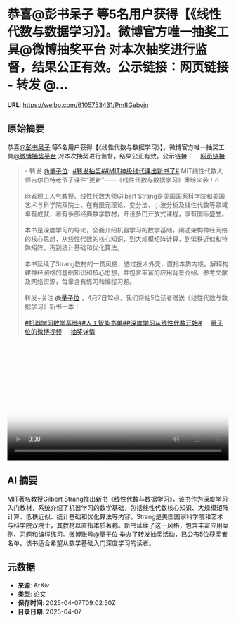 # 恭喜@彭书呆子 等5名用户获得【《线性代数与数据学习》】。微博官方唯一抽奖工具@微博抽奖平台 对本次抽奖进行监督，结果公正有效。公示链接：网页链接 - 转发 @...

**URL**: https://weibo.com/6105753431/Pm8Gebvjn

## 原始摘要

恭喜<a href="https://weibo.com/n/%E5%BD%AD%E4%B9%A6%E5%91%86%E5%AD%90">@彭书呆子</a> 等5名用户获得【《线性代数与数据学习》】。微博官方唯一抽奖工具<a href="https://weibo.com/n/%E5%BE%AE%E5%8D%9A%E6%8A%BD%E5%A5%96%E5%B9%B3%E5%8F%B0">@微博抽奖平台</a> 对本次抽奖进行监督，结果公正有效。公示链接：<a href="https://lottery.media.weibo.com/lottery/h5/result/new?id=23512216&amp;pageid=100140E71385014" data-hide=""><span class="url-icon"><img style="width: 1rem;height: 1rem" src="https://h5.sinaimg.cn/upload/2015/09/25/3/timeline_card_small_web_default.png" referrerpolicy="no-referrer"></span><span class="surl-text">网页链接</span></a><br><blockquote> - 转发 <a href="https://weibo.com/6105753431" target="_blank">@量子位</a>: <a href="https://m.weibo.cn/search?containerid=231522type%3D1%26t%3D10%26q%3D%23%E8%BD%AC%E5%8F%91%E6%8A%BD%E5%A5%96%23&amp;isnewpage=1" data-hide=""><span class="surl-text">#转发抽奖#</span></a><a href="https://m.weibo.cn/search?containerid=231522type%3D1%26t%3D10%26q%3D%23MIT%E7%A5%9E%E7%BA%A7%E7%BA%BF%E4%BB%A3%E8%AF%BE%E5%87%BA%E6%96%B0%E4%B9%A6%E4%BA%86%23&amp;extparam=%23MIT%E7%A5%9E%E7%BA%A7%E7%BA%BF%E4%BB%A3%E8%AF%BE%E5%87%BA%E6%96%B0%E4%B9%A6%E4%BA%86%23" data-hide=""><span class="surl-text">#MIT神级线代课出新书了#</span></a> MIT线性代数大师吉尔伯特老爷子课件“更新”——《线性代数与数据学习》重磅来袭！🔥<br><br>麻省理工人气教授、线性代数大师Gilbert Strang是美国国家科学院和美国艺术与科学院双院士，在有限元理论、变分法、小波分析及线性代数等领域卓有成就，著有多部经典数学教材，开设多门开放式课程，享有国际盛誉。<br><br>本书是深度学习的导论，全面介绍机器学习的数学基础，阐述架构神经网络的核心思想，从线性代数的核心知识，到大规模矩阵计算，到低秩近似和特殊矩阵，再到统计基础和优化算法。<br><br>本书延续了Strang教材的一贯风格，透过技术外壳，直指本质内核。解释构建神经网络的基础知识和核心思想，并包含丰富的应用背景介绍、参考文献及网络资源，每章含有练习和编程习题。<br><br>转发+关注 <a href="https://weibo.com/n/%E9%87%8F%E5%AD%90%E4%BD%8D">@量子位</a> ，4月7日12点，我们将抽5位读者赠送《线性代数与数据学习》新书一本！<br><br><a href="https://m.weibo.cn/search?containerid=231522type%3D1%26t%3D10%26q%3D%23%E6%9C%BA%E5%99%A8%E5%AD%A6%E4%B9%A0%E6%95%B0%E5%AD%A6%E5%9F%BA%E7%A1%80%23&amp;extparam=%23%E6%9C%BA%E5%99%A8%E5%AD%A6%E4%B9%A0%E6%95%B0%E5%AD%A6%E5%9F%BA%E7%A1%80%23" data-hide=""><span class="surl-text">#机器学习数学基础#</span></a><a href="https://m.weibo.cn/search?containerid=231522type%3D1%26t%3D10%26q%3D%23%E4%BA%BA%E5%B7%A5%E6%99%BA%E8%83%BD%E4%B9%A6%E5%8D%95%23&amp;extparam=%23%E4%BA%BA%E5%B7%A5%E6%99%BA%E8%83%BD%E4%B9%A6%E5%8D%95%23" data-hide=""><span class="surl-text">#人工智能书单#</span></a><a href="https://m.weibo.cn/search?containerid=231522type%3D1%26t%3D10%26q%3D%23%E6%B7%B1%E5%BA%A6%E5%AD%A6%E4%B9%A0%E4%BB%8E%E7%BA%BF%E6%80%A7%E4%BB%A3%E6%95%B0%E5%BC%80%E5%A7%8B%23&amp;extparam=%23%E6%B7%B1%E5%BA%A6%E5%AD%A6%E4%B9%A0%E4%BB%8E%E7%BA%BF%E6%80%A7%E4%BB%A3%E6%95%B0%E5%BC%80%E5%A7%8B%23" data-hide=""><span class="surl-text">#深度学习从线性代数开始#</span></a> <a href="https://video.weibo.com/show?fid=1034:5150628306157606" data-hide=""><span class="url-icon"><img style="width: 1rem;height: 1rem" src="https://h5.sinaimg.cn/upload/2015/09/25/3/timeline_card_small_video_default.png" referrerpolicy="no-referrer"></span><span class="surl-text">量子位的微博视频</span></a> <a href="https://lottery.media.weibo.com/lottery/h5/history/list?mid=5150628940353434" data-hide=""><span class="url-icon"><img style="width: 1rem;height: 1rem" src="https://h5.sinaimg.cn/upload/2015/09/25/3/timeline_card_small_web_default.png" referrerpolicy="no-referrer"></span><span class="surl-text">抽奖详情</span></a></blockquote><br clear="both"><div style="clear: both"></div><video controls="controls" poster="https://tvax3.sinaimg.cn/orj480/006Fd7o3gy1i01als1kn1j30u01hc0zu.jpg" style="width: 100%"><source src="https://f.video.weibocdn.com/o0/GNddUguvlx08n89d5Aqs01041200g4KC0E010.mp4?label=mp4_720p&amp;template=720x1280.24.0&amp;ori=0&amp;ps=1CwnkDw1GXwCQx&amp;Expires=1744020065&amp;ssig=rBaj3itEU2&amp;KID=unistore,video"><source src="https://f.video.weibocdn.com/o0/Oq81aXtalx08n89cVnYk010412009uVR0E010.mp4?label=mp4_hd&amp;template=540x960.24.0&amp;ori=0&amp;ps=1CwnkDw1GXwCQx&amp;Expires=1744020065&amp;ssig=qN6A9lczQg&amp;KID=unistore,video"><source src="https://f.video.weibocdn.com/o0/MstAWFTulx08n89cDJsA010412004VRc0E010.mp4?label=mp4_ld&amp;template=360x640.24.0&amp;ori=0&amp;ps=1CwnkDw1GXwCQx&amp;Expires=1744020065&amp;ssig=NnRoNYJ7wS&amp;KID=unistore,video"><p>视频无法显示，请前往<a href="https://video.weibo.com/show?fid=1034%3A5150628306157606" target="_blank" rel="noopener noreferrer">微博视频</a>观看。</p></video>

## AI 摘要

MIT著名教授Gilbert Strang推出新书《线性代数与数据学习》，该书作为深度学习入门教材，系统介绍了机器学习的数学基础，包括线性代数核心知识、大规模矩阵计算、低秩近似、统计基础和优化算法等内容。Strang是美国国家科学院和艺术与科学院双院士，其教材以直指本质著称。新书延续了这一风格，包含丰富应用案例、习题和编程练习。微博账号@量子位 举办了转发抽奖活动，已公布5位获奖者名单。该书适合希望从数学基础入门深度学习的读者。

## 元数据

- **来源**: ArXiv
- **类型**: 论文
- **保存时间**: 2025-04-07T09:02:50Z
- **目录日期**: 2025-04-07
